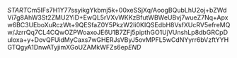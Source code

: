 $START$Cm5IFs7H1Y77ssyikgYkbmj5k+00xeSSjXq/AoogBQubLhU2oj+bZWdVi7g8AhW3St2ZMU2YiD+EwQL5rVXvWKKzBfutWBWeUBvj7wueZ7Nq+Apxw6BC3UEboXuRczWt+9QESfaZ0Y5PkzW2li0KIQSEdbH8VsfXUcRV5efreMQw/JzrrQq7CL4CQwOZPWoaxoJE6U1B7ZFj5pipthGO1UjVUnshLp8dbGRCpDuloxa+y+DovQFUidMyCaxs7wGHERJsVByJ5ovMPFL5wCdNYyrr6bVzftYYHGTQgyA1DnwATyjimXGoUZAMkWFZs6ep$END$
